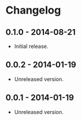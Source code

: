 # Changelog

## 0.1.0 - 2014-08-21

- Initial release.

## 0.0.2 - 2014-01-19

- Unreleased version.

## 0.0.1 - 2014-01-19

- Unreleased version.

